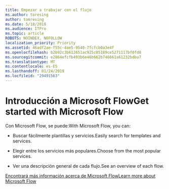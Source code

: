 ```yaml
---
title: Empezar a trabajar con el flujo
ms.author: toresing
author: tomresing
ms.date: 5/18/2018
ms.audience: ITPro
ms.topic: article
ROBOTS: NOINDEX, NOFOLLOW
localization_priority: Priority
ms.assetid: 46adf2ae-f55c-4ae5-9540-7fcfcb0a3e4f
ms.openlocfilehash: b2b92c3b612651ac925c05189ce5271117bf0fd8
ms.sourcegitcommit: e2864efcfb493b6e46b662b746661a61232bdba7
ms.translationtype: MT
ms.contentlocale: es-ES
ms.lasthandoff: 01/24/2019
ms.locfileid: "29491563"
---
```

# <a name="get-started-with-microsoft-flow"></a><span data-ttu-id="ac69f-102">Introducción a Microsoft Flow</span><span class="sxs-lookup"><span data-stu-id="ac69f-102">Get started with Microsoft Flow</span></span>

<span data-ttu-id="ac69f-103">Con Microsoft Flow, se puede:</span><span class="sxs-lookup"><span data-stu-id="ac69f-103">With Microsoft Flow, you can:</span></span>
  
- <span data-ttu-id="ac69f-104">Buscar fácilmente plantillas y servicios.</span><span class="sxs-lookup"><span data-stu-id="ac69f-104">Easily search for templates and services.</span></span>
    
- <span data-ttu-id="ac69f-105">Elegir entre los servicios más populares.</span><span class="sxs-lookup"><span data-stu-id="ac69f-105">Choose from the most popular services.</span></span>
    
- <span data-ttu-id="ac69f-106">Ver una descripción general de cada flujo.</span><span class="sxs-lookup"><span data-stu-id="ac69f-106">See an overview of each flow.</span></span>
    
[<span data-ttu-id="ac69f-107">Encontrará más información acerca de Microsoft Flow</span><span class="sxs-lookup"><span data-stu-id="ac69f-107">Learn more about Microsoft Flow</span></span>](https://go.microsoft.com/fwlink/?linkid=874446)
  

